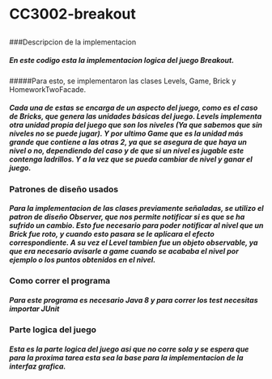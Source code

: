# CC3002-breakout

##

###Descripcion de la implementacion  
##### En este codigo esta la implementacion logica del juego Breakout.
#####Para esto, se implementaron las clases Levels, Game, Brick y HomeworkTwoFacade.  
##### Cada una de estas se encarga de un aspecto del juego, como es el caso de Bricks, que genera las unidades básicas del juego. Levels implementa otra unidad propia del juego que son los niveles (Ya que sabemos que sin niveles no se puede jugar). Y por ultimo Game que es la unidad más grande que contiene a las otras 2, ya que se asegura de que haya un nivel o no, dependiendo del caso y de que si un nivel es jugable este contenga ladrillos. Y a la vez que se pueda cambiar de nivel y ganar el juego.   



### Patrones de diseño usados
##### Para la implementacion de las clases previamente señaladas, se utilizo el patron de diseño Observer, que nos permite notificar si es que se ha sufrido un cambio. Esto fue necesario para poder notificar al nivel que un Brick fue roto, y cuando esto pasara se le aplicara el efecto correspondiente. A su vez el Level tambien fue un objeto observable, ya que era necesario avisarle a game cuando se acababa el nivel por ejemplo o los puntos obtenidos en el nivel.

### Como correr el programa
##### Para este programa es necesario Java 8 y para correr los test necesitas importar JUnit   

### Parte logica del juego
##### Esta es la parte logica del juego asi que no corre sola y se espera que para la proxima tarea esta sea la base para la implementacion de la interfaz grafica.  